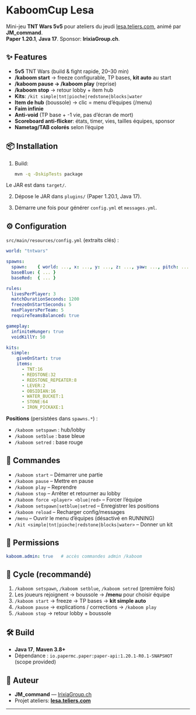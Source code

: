 # KaboomCup Lesa

Mini-jeu **TNT Wars 5v5** pour ateliers du jeudi [lesa.teliers.com](https://lesa.teliers.com), animé par **JM_command**.  
**Paper 1.20.1**, **Java 17**. Sponsor: **IrixiaGroup.ch**.

## ✨ Features

- **5v5** TNT Wars (build & fight rapide, 20–30 min)
- **/kaboom start** → freeze configurable, TP bases, **kit auto** au start
- **/kaboom pause → /kaboom play** (reprise)
- **/kaboom stop** → retour lobby + item hub
- **Kits**: `/kit simple|tnt|pioche|redstone|blocks|water`
- **Item de hub** (boussole) → clic = menu d’équipes (/menu)
- **Faim infinie**
- **Anti-void** (TP base + -1 vie, pas d’écran de mort)
- **Scoreboard anti-flicker**: états, timer, vies, tailles équipes, sponsor
- **Nametag/TAB colorés** selon l’équipe

## 📦 Installation

1. Build:
   ```bash
   mvn -q -DskipTests package
   ```

Le JAR est dans `target/`.

2. Dépose le JAR dans `plugins/` (Paper 1.20.1, Java 17).

3. Démarre une fois pour générer `config.yml` et `messages.yml`.

## ⚙️ Configuration

`src/main/resources/config.yml` (extraits clés) :

```yaml
world: "tntwars"

spawns:
  spawn:    { world: ..., x: ..., y: ..., z: ..., yaw: ..., pitch: ... }
  baseBlue: { ... }
  baseRed:  { ... }

rules:
  livesPerPlayer: 3
  matchDurationSeconds: 1200
  freezeOnStartSeconds: 5
  maxPlayersPerTeam: 5
  requireTeamsBalanced: true

gameplay:
  infiniteHunger: true
  voidKillY: 50

kits:
  simple:
    giveOnStart: true
    items:
      - TNT:16
      - REDSTONE:32
      - REDSTONE_REPEATER:8
      - LEVER:2
      - OBSIDIAN:16
      - WATER_BUCKET:1
      - STONE:64
      - IRON_PICKAXE:1
```

**Positions** (persistées dans `spawns.*`) :

* `/kaboom setspawn` : hub/lobby
* `/kaboom setblue`  : base bleue
* `/kaboom setred`   : base rouge

## 🧰 Commandes

* `/kaboom start` – Démarrer une partie
* `/kaboom pause` – Mettre en pause
* `/kaboom play` – Reprendre
* `/kaboom stop` – Arrêter et retourner au lobby
* `/kaboom force <player> <blue|red>` – Forcer l’équipe
* `/kaboom setspawn|setblue|setred` – Enregistrer les positions
* `/kaboom reload` – Recharger config/messages
* `/menu` – Ouvrir le menu d’équipes (désactivé en RUNNING)
* `/kit <simple|tnt|pioche|redstone|blocks|water>` – Donner un kit

## 🔐 Permissions

```yaml
kaboom.admin: true   # accès commandes admin /kaboom
```

## 🧪 Cycle (recommandé)

1. `/kaboom setspawn`, `/kaboom setblue`, `/kaboom setred` (première fois)
2. Les joueurs rejoignent → boussole → **/menu** pour choisir équipe
3. `/kaboom start` → freeze → TP bases → **kit simple auto**
4. `/kaboom pause` → explications / corrections → `/kaboom play`
5. `/kaboom stop` → retour lobby + boussole

## 🛠 Build

* **Java 17**, **Maven 3.8+**
* Dépendance : `io.papermc.paper:paper-api:1.20.1-R0.1-SNAPSHOT` (scope provided)

## 👤 Auteur

* **JM_command** — [IrixiaGroup.ch](https://IrixiaGroup.ch)
* Projet ateliers: **[lesa.teliers.com](https://lesa.teliers.com)**

---
